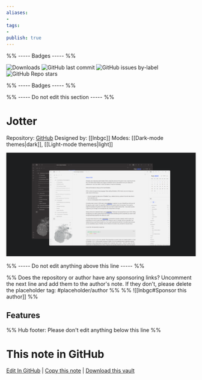 ```yaml
---
aliases:
- 
tags: 
- 
publish: true
---
```


%% ----- Badges ----- %%

![Downloads](https://img.shields.io/badge/downloads-1701-573E7A?style=for-the-badge&logo=)
![GitHub last commit](https://img.shields.io/github/last-commit/lnbgc/obsidian-jotter?color=573E7A&label=last%20update&logo=github&style=for-the-badge)
![GitHub issues by-label](https://img.shields.io/github/issues/lnbgc/obsidian-jotter/help%20wanted?color=573E7A&logo=github&style=for-the-badge) 
![GitHub Repo stars](https://img.shields.io/github/stars/lnbgc/obsidian-jotter?color=573E7A&logo=github&style=for-the-badge)

%% ----- Badges ----- %%

%% ----- Do not edit this section ----- %%

# Jotter

Repository: [GitHub](https://github.com/lnbgc/obsidian-jotter)
Designed by: [[lnbgc]]
Modes: [[Dark-mode themes|dark]], [[Light-mode themes|light]]



![screenshot](https://github.com/lnbgc/obsidian-jotter/raw/master/jotter.png)

%% ----- Do not edit anything above this line ----- %% 

%% Does the repository or author have any sponsoring links? Uncomment the next line and add them to the author's note. If they don't, please delete the placeholder tag: #placeholder/author %%
%% ![[lnbgc#Sponsor this author]] %%


## Features



%% Hub footer: Please don't edit anything below this line %%

# This note in GitHub

<span class="git-footer">[Edit In GitHub](https://github.dev/obsidian-community/obsidian-hub/blob/main/02%20-%20Community%20Expansions/02.05%20All%20Community%20Expansions/Themes/Jotter.md "git-hub-edit-note") | [Copy this note](https://raw.githubusercontent.com/obsidian-community/obsidian-hub/main/02%20-%20Community%20Expansions/02.05%20All%20Community%20Expansions/Themes/Jotter.md "git-hub-copy-note") | [Download this vault](https://github.com/obsidian-community/obsidian-hub/archive/refs/heads/main.zip "git-hub-download-vault") </span>
